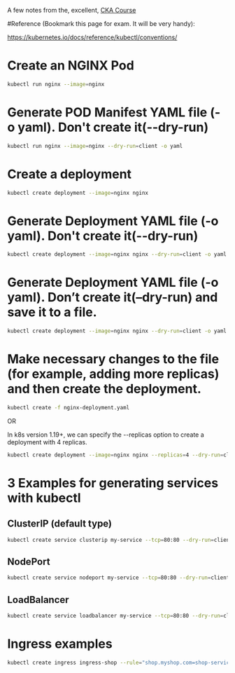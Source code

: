 A few notes from the, excellent, [CKA Course](https://www.udemy.com/course/certified-kubernetes-administrator-with-practice-tests/)

#Reference (Bookmark this page for exam. It will be very handy):

https://kubernetes.io/docs/reference/kubectl/conventions/

# Create an NGINX Pod

```bash
kubectl run nginx --image=nginx
```

# Generate POD Manifest YAML file (-o yaml). Don't create it(--dry-run)

```bash
kubectl run nginx --image=nginx --dry-run=client -o yaml
```

# Create a deployment

```bash
kubectl create deployment --image=nginx nginx
```

# Generate Deployment YAML file (-o yaml). Don't create it(--dry-run)

```bash
kubectl create deployment --image=nginx nginx --dry-run=client -o yaml
```

# Generate Deployment YAML file (-o yaml). Don’t create it(–dry-run) and save it to a file.

```bash
kubectl create deployment --image=nginx nginx --dry-run=client -o yaml > nginx-deployment.yaml
```

# Make necessary changes to the file (for example, adding more replicas) and then create the deployment.

```bash
kubectl create -f nginx-deployment.yaml
```

OR

In k8s version 1.19+, we can specify the --replicas option to create a deployment with 4 replicas.

```bash
kubectl create deployment --image=nginx nginx --replicas=4 --dry-run=client -o yaml > nginx-deployment.yaml
```

# 3 Examples for generating services with kubectl

## ClusterIP (default type)

```bash
kubectl create service clusterip my-service --tcp=80:80 --dry-run=client -o yaml
```

## NodePort

```bash
kubectl create service nodeport my-service --tcp=80:80 --dry-run=client -o yaml
```

## LoadBalancer

```bash
kubectl create service loadbalancer my-service --tcp=80:80 --dry-run=client -o yaml
```

# Ingress examples

```bash
kubectl create ingress ingress-shop --rule="shop.myshop.com=shop-service:80"
```
